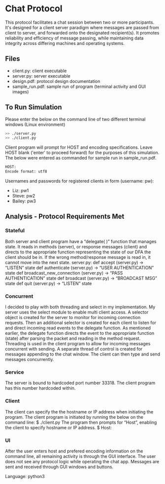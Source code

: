 # Chat Protocol

This protocol facilitates a chat session between two or more participants. It's designed for a client server paradigm where messages are passed from client to server, and forwarded onto the designated recipient(s). It promotes reliability and efficiency of message passing, while maintaining data integrity across differing machines and operating systems.

## Files

- client.py: client executable
- server.py: server executable
- design.pdf: protocol design documentation
- sample_run.pdf: sample run of program (terminal activity and GUI images)

## To Run Simulation

Please enter the below on the command line of two different terminal windows (Linux environment)
 
 ```sh
>> ./server.py
>> ./client.py
```

Client program will prompt for HOST and encoding specifications. Leave HOST blank ('enter' to proceed forward) for the purposes of this simulation. The below were entered as commanded for sample run in sample_run.pdf.

 ```sh
HOST: 
Encode format: utf8
```

Usernames and passwords for registered clients in form (username: pw):

- Liz: pw1
- Steve: pw2
- Bailey: pw3

## Analysis - Protocol Requirements Met

### Stateful

Both server and client program have a “delegate( )” function that manages state. It reads in methods (server), or response messages (client) and directs to the appropriate function representing the state of our DFA the client should be in. If the wrong method/response message is read in, it cannot move into the next state.
server.py:
def accept (server.py) -> “LISTEN” state
def authenticate (server.py) -> “USER AUTHENTICATION” state
def broadcast_new_connection (server.py) -> “PASS AUTHENTICATION” state def broadcast (server.py) -> “BROADCAST MSG” state
def quit (server.py) -> “LISTEN” state

### Concurrent

I decided to play with both threading and select in my implementation. My server uses the select module to enable multi client access. A selector object is created for the server to monitor for incoming connection requests. Then an additional selector is created for each client to listen for and direct incoming read events to the delegate function. As mentioned earlier, the delegate function directs the event to the appropriate function (state) after parsing the packet and reading in the method request.
Threading is used in the client program to allow for incoming messages concurrent with sending. A separate thread of control is created for messages appending to the chat window. The client can then type and send messages concurrently.

### Service

The server is bound to hardcoded port number 33318. The client program has this number hardcoded within.

### Client

The client can specify the the hostname or IP address when initiating the program. The client program is initiated by running the below on the command line:
$ ./client.py
The program then prompts for “Host”, enabling the client to specify hostname or IP address.
$ Host:

### UI

After the user enters host and prefered encoding information on the command line, all remaining activity is through the GUI interface. The user does not see any protocol logic while operating the chat app. Messages are sent and received through GUI windows and buttons.


Language: python3



